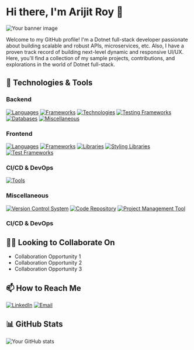 # Hi there, I'm Arijit Roy 👋

![Your banner image](https://yourbannerimageurl.com)

Welcome to my GitHub profile! I'm a Dotnet full-stack developer passionate about building scalable and robust APIs, microservices, etc. Also, I have a proven track record of building next-level dynamic and responsive UI/UX. Here, you'll find a collection of my sample projects, contributions, and explorations in the world of Dotnet full-stack.

## 🔧 Technologies & Tools

### Backend
[![Languages](https://img.shields.io/badge/%20Languages-C%23%20%7c%20Python%20%7C%20Java%20%7C%20C-green?style=flat&color=2bbc8a)]()
[![Frameworks](https://img.shields.io/badge/%20Frameworks-ASP.Net%20Web%20API%20%7c%20ASP.Net%20MVC%20%7C%20ASP.Net%20Core%20%7C%20ASP.Net%20Web%20Forms%20-green?style=flat&color=2bbc8a)]()
[![Technologies](https://img.shields.io/badge/%20Data%20Access%20Technologies-Entity%20Framework%20%7c%20Dapper%20%7C%20ADO.Net-green?style=flat&color=2bbc8a)]()
[![Testing Frameworks](https://img.shields.io/badge/%20Test%20Frameworks-xUnit%20%7c%20NUnit%20%7C%20Specflow%20%7c%20Moq%20%7c%20Fluent%20Assertions-green?style=flat&color=2bbc8a)]()
[![Databases](https://img.shields.io/badge/%20Databases-Microsoft%20SQL%20Server%20%7c%20MySQL-green?style=flat&color=2bbc8a)]()
[![Miscellaneous](https://img.shields.io/badge/%20Miscellaneous-LINQ%20%7c%20Newtonsoft.Json%20%7c%20AutoMapper%20%7c%20Serilog%20%7c%20Log4Net%20%7c%20JWT-green?style=flat&color=2bbc8a)]()

### Frontend
[![Languages](https://img.shields.io/badge/%20Languages-TypeScript%20%7c%20JavaScript%20%7C%20HTML%20%7C%20CSS-green?style=flat&color=2bbc8a)]()
[![Frameworks](https://img.shields.io/badge/%20Frameworks-Vue.js%20%7c%20Angular.js-green?style=flat&color=2bbc8a)]()
[![Libraries](https://img.shields.io/badge/%20Libraries-VueX%20%7c%20Vue%20Router%20%7c%20NgRx-green?style=flat&color=2bbc8a)]()
[![Styling Libraries](https://img.shields.io/badge/%20Styling%20Libraries-Vuetify%20%7c%20IView%20%7c%20Bootstrap%20%7c%20Tailwind%20CSS-green?style=flat&color=2bbc8a)]()
[![Test Frameworks](https://img.shields.io/badge/%20Test%20Frameworks-Cypress%20%7c%20Jest-green?style=flat&color=2bbc8a)]()

### CI/CD & DevOps
[![Tools](https://img.shields.io/badge/%20Tools-Docker%20%7C%20Kubernetes%20%7C%20Jenkins-green?style=flat&color=2bbc8a)]()

### Miscellaneous
[![Version Control System](https://img.shields.io/badge/%20Version%20Control%20System-Git-green?style=flat&color=2bbc8a)]()
[![Code Repository](https://img.shields.io/badge/%20Code%20Repository-GitHub%20%7C%20BitBucket-green?style=flat&color=2bbc8a)]()
[![Project Management Tool](https://img.shields.io/badge/%20Project%20Management%Tool-Jira-green?style=flat&color=2bbc8a)]()

### CI/CD & DevOps

## 👯‍♀️ Looking to Collaborate On

- Collaboration Opportunity 1
- Collaboration Opportunity 2
- Collaboration Opportunity 3

## 📫 How to Reach Me

[![LinkedIn](https://img.shields.io/badge/LinkedIn-Arijit%20Roy-blue?style=flat&logo=linkedin)](https://www.linkedin.com/in/aroyofficial)
[![Email](https://img.shields.io/badge/Email-aroy02072000@gmail.com-2bbc8a?style=flat&logo=gmail&logoColor=white)](mailto:aroy02072000@gmail.com)

## 📊 GitHub Stats

![Your GitHub stats](https://github-readme-stats.vercel.app/api?username=aroyofficial&show_icons=true&theme=radical)

